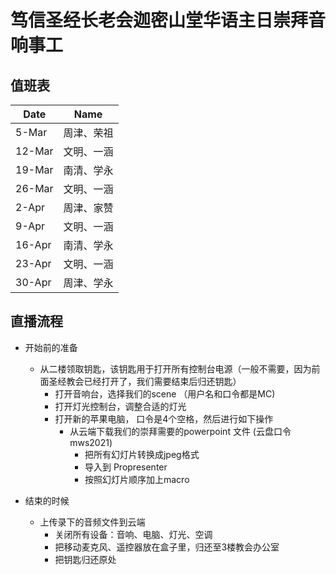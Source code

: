 # 笃信圣经长老会迦密山堂华语主日崇拜音响事工

## 值班表

|Date|Name|
|------|------|
|5-Mar|周津、荣祖|
|12-Mar|文明、一涵|
|19-Mar|南清、学永|
|26-Mar|文明、一涵|
|2-Apr|周津、家赞|
|9-Apr|文明、一涵|
|16-Apr|南清、学永|
|23-Apr|文明、一涵|
|30-Apr|周津、学永|

## 直播流程

- 开始前的准备
  - 从二楼领取钥匙，该钥匙用于打开所有控制台电源（一般不需要，因为前面圣经教会已经打开了，我们需要结束后归还钥匙）
    - 打开音响台，选择我们的scene （用户名和口令都是MC)
    - 打开灯光控制台，调整合适的灯光
    - 打开新的苹果电脑， 口令是4个空格，然后进行如下操作
      - 从云端下载我们的崇拜需要的powerpoint 文件 (云盘口令mws2021)
        - 把所有幻灯片转换成jpeg格式
        - 导入到 Propresenter
        - 按照幻灯片顺序加上macro

- 结束的时候
  - 上传录下的音频文件到云端
    - 关闭所有设备：音响、电脑、灯光、空调
    - 把移动麦克风、遥控器放在盒子里，归还至3楼教会办公室
    - 把钥匙归还原处
